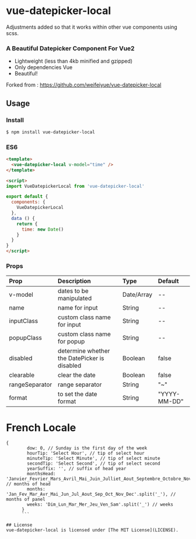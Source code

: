 # vue-datepicker-local

Adjustments added so that it works within other vue components using scss.

### A Beautiful Datepicker Component For Vue2
* Lightweight (less than 4kb minified and gzipped)
* Only dependencies Vue
* Beautiful!

Forked from : https://github.com/weifeiyue/vue-datepicker-local

## Usage

### Install

```bash
$ npm install vue-datepicker-local
```

### ES6
```html
<template>
  <vue-datepicker-local v-model="time" />
</template>

<script>
import VueDatepickerLocal from 'vue-datepicker-local'

export default {
  components: {
    VueDatepickerLocal
  },
  data () {
    return {
      time: new Date()
    }
  }
}
</script>
```

### Props

| Prop           | Description                                      | Type       | Default            |
|:---------------|:-------------------------------------------------|:-----------|:-------------------|
| v-model        | dates to be manipulated                          | Date/Array | --                 |
| name           | name for input                                   | String     | --                 |
| inputClass     | custom class name for input                      | String     | --                 |
| popupClass     | custom class name for popup                      | String     | --                 |
| disabled       | determine whether the DatePicker is disabled     | Boolean    | false              |
| clearable      | clear the date                                   | Boolean    | false              |
| rangeSeparator | range separator                                  | String     | "~"                |
| format         | to set the date format                           | String     | "YYYY-MM-DD"       |


# French Locale

```
{
        dow: 0, // Sunday is the first day of the week
        hourTip: 'Select Hour', // tip of select hour
        minuteTip: 'Select Minute', // tip of select minute
        secondTip: 'Select Second', // tip of select second
        yearSuffix: '', // suffix of head year
        monthsHead: 'Janvier_Fevrier_Mars_Avril_Mai_Juin_Julliet_Aout_Septembre_Octobre_Novembre_Decembre'.split('_'), // months of head
        months: 'Jan_Fev_Mar_Avr_Mai_Jun_Jul_Aout_Sep_Oct_Nov_Dec'.split('_'), // months of panel
        weeks: 'Dim_Lun_Mar_Mer_Jeu_Ven_Sam'.split('_') // weeks
      }
      ```

## License
vue-datepicker-local is licensed under [The MIT License](LICENSE).
